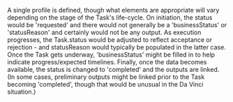 A single profile is defined, though what elements are appropriate will vary depending on the stage of the Task's life-cycle.  On initiation, the status would be 'requested' and there would not generally be a 'businessStatus' or 'statusReason' and certainly would not be any output.  As execution progresses, the Task.status would be adjusted to reflect acceptance or rejection - and statusReason would typically be populated in the latter case.  Once the Task gets underway, 'businessStatus' might be filled in to help indicate progress/expected timelines.  Finally, once the data becomes available, the status is changed to 'completed' and the outputs are linked.  (In some cases, preliminary outputs might be linked prior to the Task becoming 'completed', though that would be unusual in the Da Vinci situation.)